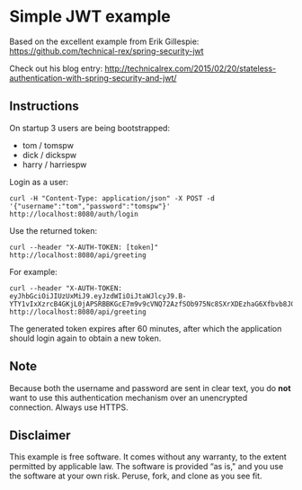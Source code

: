 # Simple JWT example
Based on the excellent example from Erik Gillespie: https://github.com/technical-rex/spring-security-jwt

Check out his blog entry: http://technicalrex.com/2015/02/20/stateless-authentication-with-spring-security-and-jwt/ 

## Instructions 

On startup 3 users are being bootstrapped:

- tom / tomspw
- dick / dickspw
- harry / harriespw

Login as a user:

    curl -H "Content-Type: application/json" -X POST -d '{"username":"tom","password":"tomspw"}' http://localhost:8080/auth/login

Use the returned token:

    curl --header "X-AUTH-TOKEN: [token]" http://localhost:8080/api/greeting
    
For example:

    curl --header "X-AUTH-TOKEN: eyJhbGciOiJIUzUxMiJ9.eyJzdWIiOiJtaWJlcyJ9.B-YTY1vIxXzrcB4GKjL0jAPSRBBKGcE7m9v9cVNQ72AzfSOb975Nc8SXrXDEzhaG6Xfbvb8JGHwuUMVUKH6Y5w" http://localhost:8080/api/greeting

The generated token expires after 60 minutes, after which the application should login again to obtain a new token. 


## Note

Because both the username and password are sent in clear text, you do **not** want to use this authentication mechanism over an unencrypted connection. Always use HTTPS.
 
## Disclaimer

This example is free software. It comes without any warranty, to the extent permitted by applicable law.
The software is provided “as is," and you use the software at your own risk.
Peruse, fork, and clone as you see fit.
